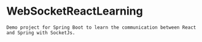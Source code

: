 # WebSocketReactLearning

```
Demo project for Spring Boot to learn the communication between React and Spring with SocketJs.
```
